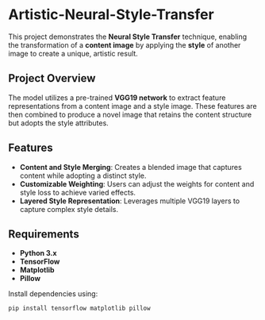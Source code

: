 # Artistic-Neural-Style-Transfer


This project demonstrates the **Neural Style Transfer** technique, enabling the transformation of a **content image** by applying the **style** of another image to create a unique, artistic result.

## Project Overview
The model utilizes a pre-trained **VGG19 network** to extract feature representations from a content image and a style image. These features are then combined to produce a novel image that retains the content structure but adopts the style attributes.

## Features
- **Content and Style Merging**: Creates a blended image that captures content while adopting a distinct style.
- **Customizable Weighting**: Users can adjust the weights for content and style loss to achieve varied effects.
- **Layered Style Representation**: Leverages multiple VGG19 layers to capture complex style details.

## Requirements
- **Python 3.x**
- **TensorFlow**
- **Matplotlib**
- **Pillow**

Install dependencies using:
```bash
pip install tensorflow matplotlib pillow
